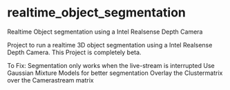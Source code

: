 # realtime_object_segmentation
Realtime Object segmentation using a Intel Realsense Depth Camera

Project to run a realtime 3D object segmentation using a Intel Realsense Depth Camera. This Project is completely beta. 

To Fix:
Segmentation only works when the live-stream is interrupted
Use Gaussian Mixture Models for better segmentation
Overlay the Clustermatrix over the Camerastream matrix
